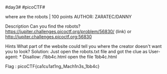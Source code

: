 #day3#
#picoCTF#

where are the robots
 | 100 points 
AUTHOR: ZARATEC/DANNY

Description
Can you find the robots? https://jupiter.challenges.picoctf.org/problem/56830/ (link) or http://jupiter.challenges.picoctf.org:56830

Hints 
What part of the website could tell you where the creator doesn't want you to look?
Solution:
Just open the robots.txt file and got the clue as 
User-agent: *
Disallow: /1bb4c.html
open the file 1bb4c.html

Flag : picoCTF{ca1cu1at1ng_Mach1n3s_1bb4c}


